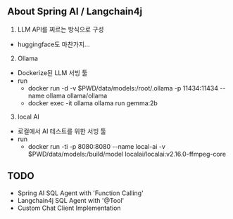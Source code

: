 ## About Spring AI / Langchain4j
1. LLM API를 찌르는 방식으로 구성
 - huggingface도 마찬가지...
2. Ollama
 - Dockerize된 LLM 서빙 툴
 - run
    - docker run -d -v $PWD/data/models:/root/.ollama -p 11434:11434 --name ollama ollama/ollama
    - docker exec -it ollama ollama run gemma:2b
3. local AI
 - 로컬에서 AI 테스트를 위한 서빙 툴
 - run
    - docker run -ti -p 8080:8080 --name local-ai -v $PWD/data/models:/build/model  localai/localai:v2.16.0-ffmpeg-core

## TODO
- Spring AI SQL Agent with 'Function Calling'
- Langchain4j SQL Agent with '@Tool'
- Custom Chat Client Implementation
